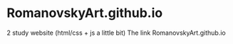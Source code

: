 # RomanovskyArt.github.io
2 study website (html/css + js a little bit)
The link RomanovskyArt.github.io
